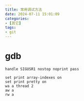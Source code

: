 ```yaml
---
title: 常用调试方法
date: 2024-07-11 15:01:09
categories:
- [其它]
tags:
- git
---
```


# gdb
```shell
handle SIGUSR1 nostop noprint pass

set print array-indexes on
set print pretty on
wa a thread 2
aw a
rw a
```